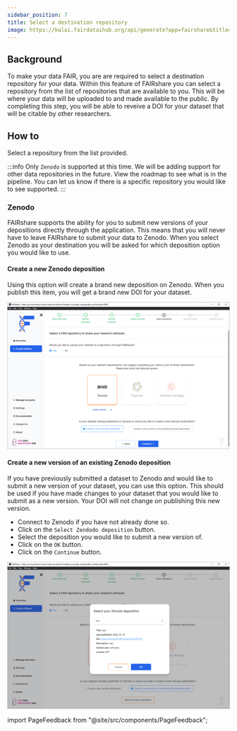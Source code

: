 ```yaml
---
sidebar_position: 7
title: Select a destination repository
image: https://kalai.fairdataihub.org/api/generate?app=fairshare&title=Select%20a%20destination%20repository&description=Curate%20and%20Share%20%7C%20Workflows
---
```


## Background

To make your data FAIR, you are are required to select a destination repository for your data. Within this feature of FAIRshare you can select a repository from the list of repositories that are available to you. This will be where your data will be uploaded to and made available to the public. By completing this step, you will be able to reveive a DOI for your dataset that will be citable by other researchers.

## How to

Select a repository from the list provided.

:::info
Only `Zenodo` is supported at this time. We will be adding support for other data repositories in the future. View the roadmap to see what is in the pipeline. You can let us know if there is a specific repository you would like to see supported.
:::

### Zenodo

FAIRshare supports the ability for you to submit new versions of your depositions directly through the application. This means that you will never have to leave FAIRshare to submit your data to Zenodo. When you select Zenodo as your destination you will be asked for which deposition option you would like to use.

#### Create a new Zenodo deposition

Using this option will create a brand new deposition on Zenodo. When you publish this item, you will get a brand new DOI for your dataset.

![](./images/selectDestinationRepo.png)

#### Create a new version of an existing Zenodo deposition

If you have previously submitted a dataset to Zenodo and would like to submit a new version of your dataset, you can use this option. This should be used if you have made changes to your dataset that you would like to submit as a new version. Your DOI will not change on publishing this new version.

- Connect to Zenodo if you have not already done so.
- Click on the `Select Zendodo deposition` button.
- Select the deposition you would like to submit a new version of.
- Click on the `OK` button.
- Click on the `Continue` button.

![](./images/selectDestinationRepo-newVersion.png)

import PageFeedback from "@site/src/components/PageFeedback";

<PageFeedback />
